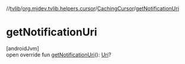 //[tvlib](../../../index.md)/[org.mjdev.tvlib.helpers.cursor](../index.md)/[CachingCursor](index.md)/[getNotificationUri](get-notification-uri.md)

# getNotificationUri

[androidJvm]\
open override fun [getNotificationUri](get-notification-uri.md)(): [Uri](https://developer.android.com/reference/kotlin/android/net/Uri.html)?
